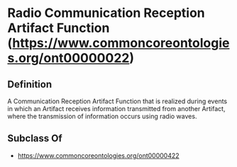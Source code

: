 # Radio Communication Reception Artifact Function (https://www.commoncoreontologies.org/ont00000022)

## Definition
A Communication Reception Artifact Function that is realized during events in which an Artifact receives information transmitted from another Artifact, where the transmission of information occurs using radio waves.

## Subclass Of
- https://www.commoncoreontologies.org/ont00000422

